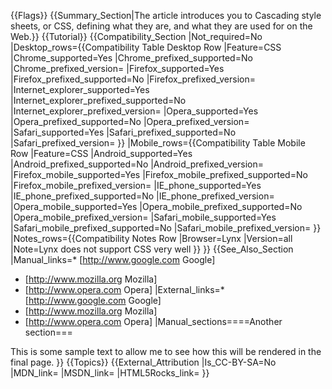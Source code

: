 {{Flags}}
{{Summary_Section|The article introduces you to Cascading style sheets, or CSS, defining what they are, and what they are used for on the Web.}}
{{Tutorial}}
{{Compatibility_Section
|Not_required=No
|Desktop_rows={{Compatibility Table Desktop Row
|Feature=CSS
|Chrome_supported=Yes
|Chrome_prefixed_supported=No
|Chrome_prefixed_version=
|Firefox_supported=Yes
|Firefox_prefixed_supported=No
|Firefox_prefixed_version=
|Internet_explorer_supported=Yes
|Internet_explorer_prefixed_supported=No
|Internet_explorer_prefixed_version=
|Opera_supported=Yes
|Opera_prefixed_supported=No
|Opera_prefixed_version=
|Safari_supported=Yes
|Safari_prefixed_supported=No
|Safari_prefixed_version=
}}
|Mobile_rows={{Compatibility Table Mobile Row
|Feature=CSS
|Android_supported=Yes
|Android_prefixed_supported=No
|Android_prefixed_version=
|Firefox_mobile_supported=Yes
|Firefox_mobile_prefixed_supported=No
|Firefox_mobile_prefixed_version=
|IE_phone_supported=Yes
|IE_phone_prefixed_supported=No
|IE_phone_prefixed_version=
|Opera_mobile_supported=Yes
|Opera_mobile_prefixed_supported=No
|Opera_mobile_prefixed_version=
|Safari_mobile_supported=Yes
|Safari_mobile_prefixed_supported=No
|Safari_mobile_prefixed_version=
}}
|Notes_rows={{Compatibility Notes Row
|Browser=Lynx
|Version=all
|Note=Lynx does not support CSS very well
}}
}}
{{See_Also_Section
|Manual_links=* [http://www.google.com Google]
* [http://www.mozilla.org Mozilla]
* [http://www.opera.com Opera]
|External_links=* [http://www.google.com Google]
* [http://www.mozilla.org Mozilla]
* [http://www.opera.com Opera]
|Manual_sections====Another section===

This is some sample text to allow me to see how this will be rendered in the final page.
}}
{{Topics}}
{{External_Attribution
|Is_CC-BY-SA=No
|MDN_link=
|MSDN_link=
|HTML5Rocks_link=
}}